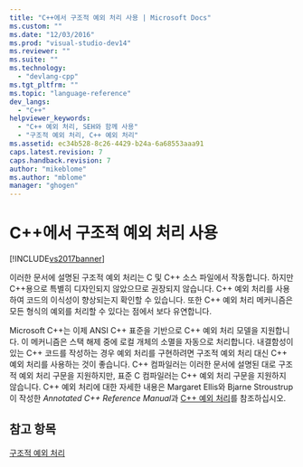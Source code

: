 ```yaml
---
title: "C++에서 구조적 예외 처리 사용 | Microsoft Docs"
ms.custom: ""
ms.date: "12/03/2016"
ms.prod: "visual-studio-dev14"
ms.reviewer: ""
ms.suite: ""
ms.technology: 
  - "devlang-cpp"
ms.tgt_pltfrm: ""
ms.topic: "language-reference"
dev_langs: 
  - "C++"
helpviewer_keywords: 
  - "C++ 예외 처리, SEH와 함께 사용"
  - "구조적 예외 처리, C++ 예외 처리"
ms.assetid: ec34b528-8c26-4429-b24a-6a68553aaa91
caps.latest.revision: 7
caps.handback.revision: 7
author: "mikeblome"
ms.author: "mblome"
manager: "ghogen"
---
```

# C++에서 구조적 예외 처리 사용
[!INCLUDE[vs2017banner](../assembler/inline/includes/vs2017banner.md)]

이러한 문서에 설명된 구조적 예외 처리는 C 및 C\+\+ 소스 파일에서 작동합니다.  하지만 C\+\+용으로 특별히 디자인되지 않았으므로 권장되지 않습니다.  C\+\+ 예외 처리를 사용하여 코드의 이식성이 향상되는지 확인할 수 있습니다.  또한 C\+\+ 예외 처리 메커니즘은 모든 형식의 예외를 처리할 수 있다는 점에서 보다 유연합니다.  
  
 Microsoft C\+\+는 이제 ANSI C\+\+ 표준을 기반으로 C\+\+ 예외 처리 모델을 지원합니다.  이 메커니즘은 스택 해제 중에 로컬 개체의 소멸을 자동으로 처리합니다.  내결함성이 있는 C\+\+ 코드를 작성하는 경우 예외 처리를 구현하려면 구조적 예외 처리 대신 C\+\+ 예외 처리를 사용하는 것이 좋습니다. C\+\+ 컴파일러는 이러한 문서에 설명된 대로 구조적 예외 처리 구문을 지원하지만, 표준 C 컴파일러는 C\+\+ 예외 처리 구문을 지원하지 않습니다. C\+\+ 예외 처리에 대한 자세한 내용은 Margaret Ellis와 Bjarne Stroustrup이 작성한 *Annotated C\+\+ Reference Manual*과 [C\+\+ 예외 처리](../cpp/cpp-exception-handling.md)를 참조하십시오.  
  
## 참고 항목  
 [구조적 예외 처리](../cpp/structured-exception-handling-c-cpp.md)